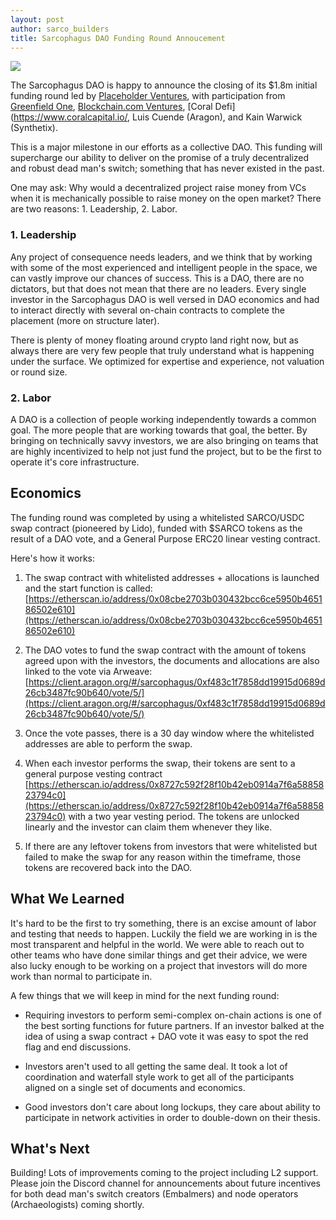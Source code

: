 ```yaml
---
layout: post
author: sarco_builders
title: Sarcophagus DAO Funding Round Annoucement 
---
```



<img class="post-hero-img img-fluid" src="{{site.baseurl}}/assets/img/sarco_placeholder.png"/>


The Sarcophagus DAO is happy to announce the closing of its $1.8m initial funding round led by [Placeholder Ventures](https://www.placeholder.vc/), with participation from [Greenfield One](https://www.greenfield.one/), [Blockchain.com Ventures](https://www.blockchain.com/ventures), [Coral Defi](https://www.coralcapital.io/, Luis Cuende (Aragon), and Kain Warwick (Synthetix).

This is a major milestone in our efforts as a collective DAO. This funding will supercharge our ability to deliver on the promise of a truly decentralized and robust dead man's switch; something that has never existed in the past. 

One may ask: Why would a decentralized project raise money from VCs when it is mechanically possible to raise money on the open market? There are two reasons: 1. Leadership, 2. Labor. 

### 1. Leadership

Any project of consequence needs leaders, and we think that by working with some of the most experienced and intelligent people in the space, we can vastly improve our chances of success. This is a DAO, there are no dictators, but that does not mean that there are no leaders. Every single investor in the Sarcophagus DAO is well versed in DAO economics and had to interact directly with several on-chain contracts to complete the placement (more on structure later).

There is plenty of money floating around crypto land right now, but as always there are very few people that truly understand what is happening under the surface. We optimized for expertise and experience, not valuation or round size.

### 2. Labor

A DAO is a collection of people working independently towards a common goal. The more people that are working towards that goal, the better. By bringing on technically savvy investors, we are also bringing on teams that are highly incentivized to help not just fund the project, but to be the first to operate it's core infrastructure.

## Economics

The funding round was completed by using a whitelisted SARCO/USDC swap contract (pioneered by Lido), funded with $SARCO tokens as the result of a DAO vote, and a General Purpose ERC20 linear vesting contract. 

Here's how it works: 

1. The swap contract with whitelisted addresses + allocations is launched and the start function is called: [https://etherscan.io/address/0x08cbe2703b030432bcc6ce5950b465186502e610](https://etherscan.io/address/0x08cbe2703b030432bcc6ce5950b465186502e610)

2. The DAO votes to fund the swap contract with the amount of tokens agreed upon with the investors, the documents and allocations are also linked to the vote via Arweave: [https://client.aragon.org/#/sarcophagus/0xf483c1f7858dd19915d0689d26cb3487fc90b640/vote/5/](https://client.aragon.org/#/sarcophagus/0xf483c1f7858dd19915d0689d26cb3487fc90b640/vote/5/)

3. Once the vote passes, there is a 30 day window where the whitelisted addresses are able to perform the swap. 

4. When each investor performs the swap, their tokens are sent to a general purpose vesting contract [https://etherscan.io/address/0x8727c592f28f10b42eb0914a7f6a5885823794c0](https://etherscan.io/address/0x8727c592f28f10b42eb0914a7f6a5885823794c0) with a two year vesting period. The tokens are unlocked linearly and the investor can claim them whenever they like.

5. If there are any leftover tokens from investors that were whitelisted but failed to make the swap for any reason within the timeframe, those tokens are recovered back into the DAO.

## What We Learned

It's hard to be the first to try something, there is an excise amount of labor and testing that needs to happen. Luckily the field we are working in is the most transparent and helpful in the world. We were able to reach out to other teams who have done similar things and get their advice, we were also lucky enough to be working on a project that investors will do more work than normal to participate in. 

A few things that we will keep in mind for the next funding round: 

- Requiring investors to perform semi-complex on-chain actions is one of the best sorting functions for future partners. If an investor balked at the idea of using a swap contract + DAO vote it was easy to spot the red flag and end discussions. 

- Investors aren't used to all getting the same deal. It took a lot of coordination and waterfall style work to get all of the participants aligned on a single set of documents and economics. 

- Good investors don't care about long lockups, they care about ability to participate in network activities in order to double-down on their thesis.

## What's Next

Building! Lots of improvements coming to the project including L2 support. Please join the Discord channel for announcements about future incentives for both dead man's switch creators (Embalmers) and node operators (Archaeologists) coming shortly. 
